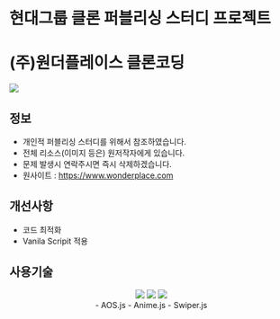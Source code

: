 # 현대그룹 클론 퍼블리싱 스터디 프로젝트
# (주)원더플레이스 클론코딩

<img src="https://github.com/user-attachments/assets/97f86a88-31b7-44c5-8c21-98fef2532508">

## 정보

- 개인적 퍼블리싱 스터디를 위해서 참조하였습니다.
- 전체 리소스(이미지 등은) 원저작자에게 있습니다.
- 문제 발생시 연락주시면 즉시 삭제하겠습니다.
- 원사이트 : https://www.wonderplace.com

## 개선사항

- 코드 최적화
- Vanila Scripit 적용

## 사용기술
<div style="margin: 0 auto; text-align: center;" align="center">
  <img src="https://img.shields.io/badge/HTML5-E34F26?style=for-the-badge&logo=HTML5&logoColor=white">
  <img src="https://img.shields.io/badge/CSS3-1572B6?style=for-the-badge&logo=CSS3&logoColor=white">
  <img src="https://img.shields.io/badge/Javascript-F7DF1E?style=for-the-badge&logo=Javascript&logoColor=white">
  <br/>
  - AOS.js
  - Anime.js
  - Swiper.js
</div>
